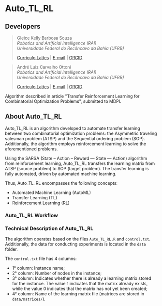 # Auto_TL_RL

## Developers

> Gleice Kelly Barbosa Souza <br> _Robotics and Artificial Intelligence (RAI)_ <br> _Universidade Federal do Recôncavo da Bahia (UFRB)_
>
> [Currículo Lattes](http://lattes.cnpq.br/7270522970235184) | [E-mail](kelly.189@hotmail.com) | [ORCID](https://orcid.org/0009-0001-3679-3298)

> André Luiz Carvalho Ottoni <br> _Robotics and Artificial Intelligence (RAI)_ <br> _Universidade Federal do Recôncavo da Bahia (UFRB)_
>
> [Currículo Lattes](http://lattes.cnpq.br/2003401420560517) | [E-mail](andre.ottoni@ufrb.edu.br) | [ORCID](https://orcid.org/0000-0003-2136-9870)

Algorithm described in article "Transfer Reinforcement Learning for Combinatorial Optimization Problems", submitted to MDPI.

## About Auto_TL_RL

Auto_TL_RL is an algorithm developed to automate transfer learning between two combinatorial optimization problems: the Asymmetric traveling salesman problem (ATSP) and the Sequential ordering problem (SOP). Additionally, the algorithm employs reinforcement learning to solve the aforementioned problems.

Using the SARSA (State – Action – Reward — State — Action) algorithm from reinforcement learning, Auto_TL_RL transfers the learning matrix from ATSP (source problem) to SOP (target problem). The transfer learning is fully automated, driven by automated machine learning.

Thus, Auto_TL_RL encompasses the following concepts:

- Automated Machine Learning (AutoML)
- Transfer Learning (TL)
- Reinforcement Learning (RL)

### Auto_TL_RL Workflow

### Technical Description of Auto_TL_RL

The algorithm operates based on the files `Auto_TL_RL.R` and `control.txt`. Additionally, the data for conducting experiments is located in the `data` folder.

The `control.txt` file has 4 columns:

- 1° column: Instance name;
- 2° column: Number of nodes in the instance;
- 3° column: Indicates whether there is already a learning matrix stored for the instance. The value 1 indicates that the matrix already exists, while the value 0 indicates that the matrix has not yet been created;
- 4° column: Name of the learning matrix file (matrices are stored in `data/matrices/`).
